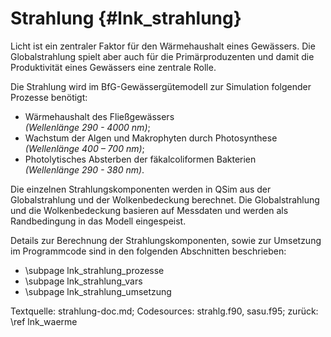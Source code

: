 Strahlung {#lnk_strahlung}
=========

Licht ist ein zentraler Faktor für den Wärmehaushalt eines Gewässers. Die Globalstrahlung spielt aber auch für die Primärproduzenten 
und damit die Produktivität eines Gewässers eine zentrale Rolle.

Die Strahlung wird im BfG-Gewässergütemodell zur Simulation folgender Prozesse benötigt:

- Wärmehaushalt des Fließgewässers <br>
 _(Wellenlänge 290 - 4000 nm)_;
- Wachstum der Algen und Makrophyten durch Photosynthese <br>
 _(Wellenlänge 400 – 700 nm)_;
- Photolytisches Absterben der fäkalcoliformen Bakterien <br>
 _(Wellenlänge 290 - 380 nm)_. 

<!-- #todo: Wellenlängenangaben erscheinen noch nicht kursiv auf kompilierter
Website --> 
 
Die einzelnen Strahlungskomponenten werden in QSim aus der Globalstrahlung 
und der Wolkenbedeckung berechnet. 
Die Globalstrahlung und die Wolkenbedeckung basieren auf Messdaten und werden als 
Randbedingung in das Modell eingespeist. 

Details zur Berechnung der Strahlungskomponenten, sowie zur Umsetzung im 
Programmcode sind in den folgenden Abschnitten beschrieben: 
- \subpage lnk_strahlung_prozesse
- \subpage lnk_strahlung_vars
- \subpage lnk_strahlung_umsetzung

Textquelle: strahlung-doc.md; Codesources: strahlg.f90, sasu.f95; zurück: \ref lnk_waerme

<!-- #mf: noch etwas die Prozesse oben ausführen? Evtl. noch die verschiedenen
Strahlungskomponenten unterscheiden und kurz erläutern, dafür evtl. allg. Text aus dem 
nächsten Reiter rausziehen -->
